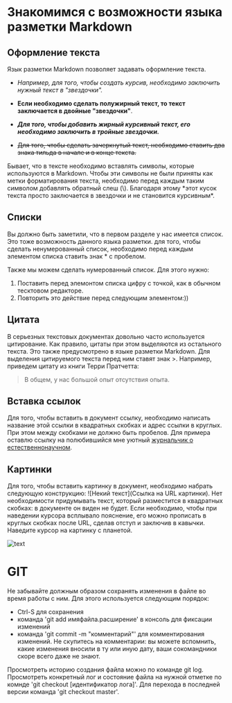 # Знакомимся с возможности языка разметки Markdown

## Оформление текста

Язык разметки Markdown позволяет задавать оформление текста. 

* *Например, для того, чтобы создать курсив, необходимо заключить нужный текст в "звездочки".*

* **Если необходимо сделать полужирный текст, то текст заключается в двойные "звездочки"**. 

* ***Для того, чтобы добавить жирный курсивный текст, его необходимо заключить в тройные звездочки.***

* ~~Для того, чтобы сделать зачеркнутый текст, необходимо ставить два знака тильда в начале и в конце текста.~~

Бывает, что в тексте необходимо вставлять символы, которые используются в Markdown. Чтобы эти символы не были приняты как метки форматирования текста, необходимо перед каждым таким символом добавлять обратный слеш (\\). Благодаря этому \*этот кусок текста просто заключается в звездочки и не становится курсивным\*.

## Списки

Вы должно быть заметили, что в первом разделе у нас имеется список. Это тоже возможность данного языка разметки. для того, чтобы сделать ненумерованный список, необходимо перед каждым элементом списка ставить знак * с пробелом.

Также мы можем сделать нумерованный список. Для этого нужно: 

1. Поставить перед элемонтом списка цифру с точкой, как в обычном тесктовом редакторе.
2. Повторить это действие перед следующим элементом:))

## Цитата

В серьезных текстовых документах довольно часто используется цитирование. Как правило, цитаты при этом выделяются из остального текста. Это также предусмотрено в языке разметки Markdown. Для выделения цитируемого текста перед ним ставят знак >. Например, приведем цитату из книги Терри Пратчетта:

>В общем, у нас большой опыт отсутствия опыта.


## Вставка ссылок

Для того, чтобы вставить в документ ссылку, необходимо написать название этой ссылки в квадратных скобках и адрес ссылки в круглых. При этом между скобками не должно быть пробелов. Для примера оставлю ссылку на полюбившийся мне уютный [журнальчик о естественнонаучном](https://batrachospermum.ru). 

## Картинки

Для того, чтобы вставить картинку в документ, необходимо набрать следующую конструкцию: !\[Некий текст\]\(Ссылка на URL  картинки). Нет необходимости придумывать текст, который разместится в квадратных скобках: в документе он виден не будет. Если необходимо, чтобы при наведении курсора всплывало пояснение, его можно прописать в круглых скобках после URL, сделав отступ и заключив в кавычки. Наведите курсор на картинку с планетой.

![text](https://tengrinews.kz/userdata/news/2022/news_463026/thumb_m/photo_390109.jpeg "планета Земля")


# GIT

Не забывайте должным образом сохранять изменения в файле во время работы с ним. Для этого используется следующим порядок:

* Ctrl-S для сохранения
* команда 'git add имяфайла.расширение' в консоль для фиксации изменений
* команда 'git commit -m "комментарий"' для комментирования изменений. Не скупитесь на комментарии: вы можете вспомнить, какие изменения вносили в ту или иную дату, ваши сокомандники скоре всего даже не знают.


Просмотреть историю создания файла можно по команде git log. Просмотреть конкретный лог и состояние файла на нужной отметке по комнде 'git checkout [идентификатор лога]'. Для перехода в последней версии команда 'git checkout master'.


